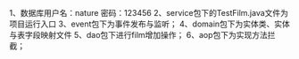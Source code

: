 1、数据库用户名：nature 密码：123456
2、service包下的TestFilm.java文件为项目运行入口
3、event包下为事件发布与监听；
4、domain包下为实体类、实体与表字段映射文件
5、dao包下进行film增加操作；
6、aop包下为实现方法拦截；
